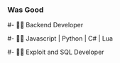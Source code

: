 ### Was Good

#- 🔭✨ Backend Developer

#- 🔭✨ Javascript | Python | C# | Lua

#- 🔭✨ Exploit and SQL Developer
